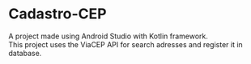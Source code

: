 # Cadastro-CEP
A project made using Android Studio with Kotlin framework.
</br>
This project uses the ViaCEP API for search adresses and register it in database.
